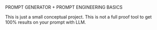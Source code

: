 PROMPT GENERATOR + PROMPT ENGINEERING BASICS

This is just a small conceptual project. This is not a full proof tool to get 100% results on your prompt with LLM.
